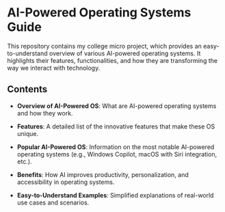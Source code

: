 # AI-Powered Operating Systems Guide

This repository contains my college micro project, which provides an easy-to-understand overview of various AI-powered operating systems.
It highlights their features, functionalities, and how they are transforming the way we interact with technology.

## Contents

- **Overview of AI-Powered OS**: 
  What are AI-powered operating systems and how they work.
  
- **Features**:
  A detailed list of the innovative features that make these OS unique.
  
- **Popular AI-Powered OS**:
  Information on the most notable AI-powered operating systems (e.g., Windows Copilot, macOS with Siri integration, etc.).
  
- **Benefits**:
  How AI improves productivity, personalization, and accessibility in operating systems.

- **Easy-to-Understand Examples**:
  Simplified explanations of real-world use cases and scenarios.
